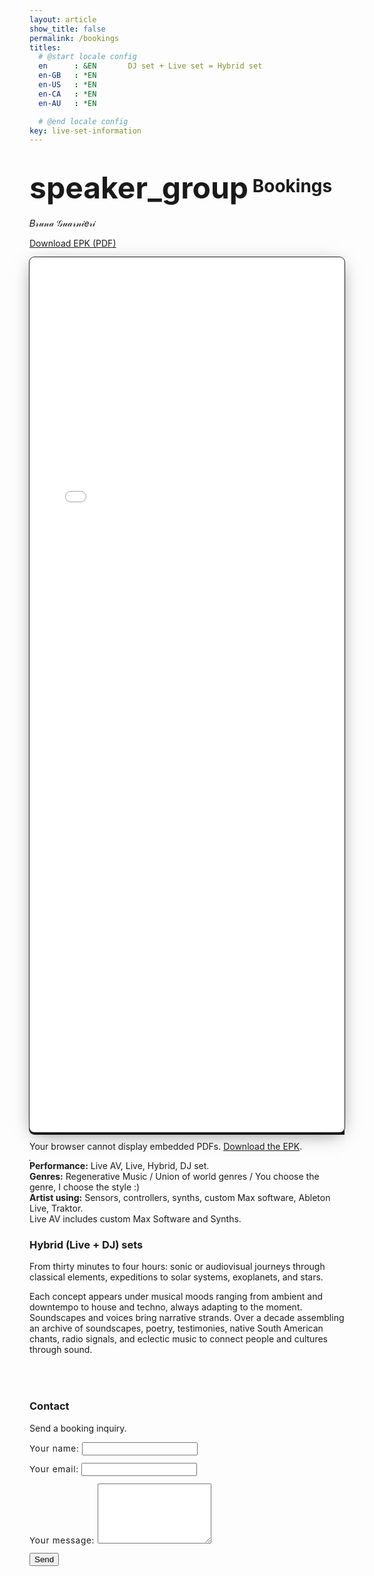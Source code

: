 ```yaml
---
layout: article
show_title: false
permalink: /bookings
titles:
  # @start locale config
  en      : &EN       DJ set + Live set = Hybrid set 
  en-GB   : *EN
  en-US   : *EN
  en-CA   : *EN
  en-AU   : *EN

  # @end locale config
key: live-set-information
---
```


# <span class="material-symbols-outlined" style="font-size:48px;vertical-align:middle;">speaker_group</span> Bookings

𝐵𝓇𝓊𝓃𝒶 𝒢𝓊𝒶𝓇𝓃𝒾𝑒𝓇𝒾

<a href="/img/pdf/English-EPK_Bruna_Guarnieri.pdf" rel="EPK" target="_blank">Download EPK (PDF)</a>

<!-- Correct PDF embed (removed stray space in filename, added fallback + responsive wrapper) -->
<div class="pdf-embed">
  <object
    data="/img/pdf/English-EPK_Bruna_Guarnieri.pdf#toolbar=0"
    type="application/pdf"
    aria-label="Electronic Press Kit PDF"
    width="100%"
    height="1500px">
      <iframe
        src="/img/pdf/English-EPK_Bruna_Guarnieri.pdf"
        title="EPK PDF"
        style="width:100%;height:1400px;border:none;">
      </iframe>
      <p>Your browser cannot display embedded PDFs.
        <a href="/img/pdf/English-EPK_Bruna_Guarnieri.pdf">Download the EPK</a>.
      </p>
  </object>
</div>

**Performance:** Live AV, Live, Hybrid, DJ set.  
**Genres:** Regenerative Music / Union of world genres / You choose the genre, I choose the style :)  
**Artist using:** Sensors, controllers, synths, custom Max software, Ableton Live, Traktor.  
Live AV includes custom Max Software and Synths. 

<h3>Hybrid (Live + DJ) sets</h3>

From thirty minutes to four hours: sonic or audiovisual journeys through classical elements, expeditions to solar systems, exoplanets, and stars.

Each concept appears under musical moods ranging from ambient and downtempo to house and techno, always adapting to the moment. Soundscapes and voices bring narrative strands. Over a decade assembling an archive of soundscapes, poetry, testimonies, native South American chants, radio signals, and eclectic music to connect people and cultures through sound.

<div class="form-container" style="margin-top:72px;">
  <h3>Contact</h3>
  <p>Send a booking inquiry.</p>
  <form
    action="https://formspree.io/f/mqkrdkde"
    method="POST"
    class="contact-form">
    <label>
      Your name:
      <input type="text" name="name" required>
    </label>
    <label>
      Your email:
      <input type="email" name="email" required>
    </label>
    <label>
      Your message:
      <textarea name="message" rows="6" required></textarea>
    </label>
    <button type="submit">Send</button>
  </form>
</div>

<div class="p-5"></div>

<style>
  .pdf-embed object,
  .pdf-embed iframe {
    box-shadow: 0 0 0 1px #222, 0 6px 28px -8px rgba(0,0,0,.6);
    border-radius: 8px;
    background:#111;
  }
  @media (max-width: 820px){
    .pdf-embed object,
    .pdf-embed iframe { height: 1100px !important; }
  }
  .contact-form label {
    display:block;
    font-size:.85rem;
    letter-spacing:.05em;
    margin:0 0 .75rem;
  }
</style>